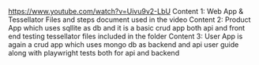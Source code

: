https://www.youtube.com/watch?v=Uivu9v2-LbU
Content 1: Web App & Tessellator Files and steps document used in the video
Content 2: Product App which uses sqllite as db and it is a basic crud app both api and front end testing tessellator files included in the folder
Content 3: User App is again a crud app which uses mongo db as backend and api user guide along with playwright tests both for api and backend
